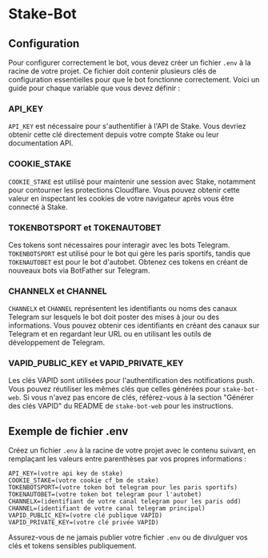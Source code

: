 # Stake-Bot

## Configuration

Pour configurer correctement le bot, vous devez créer un fichier `.env` à la racine de votre projet. Ce fichier doit contenir plusieurs clés de configuration essentielles pour que le bot fonctionne correctement. Voici un guide pour chaque variable que vous devez définir :

### API_KEY

`API_KEY` est nécessaire pour s'authentifier à l'API de Stake. Vous devriez obtenir cette clé directement depuis votre compte Stake ou leur documentation API.

### COOKIE_STAKE

`COOKIE_STAKE` est utilisé pour maintenir une session avec Stake, notamment pour contourner les protections Cloudflare. Vous pouvez obtenir cette valeur en inspectant les cookies de votre navigateur après vous être connecté à Stake.

### TOKENBOTSPORT et TOKENAUTOBET

Ces tokens sont nécessaires pour interagir avec les bots Telegram. `TOKENBOTSPORT` est utilisé pour le bot qui gère les paris sportifs, tandis que `TOKENAUTOBET` est pour le bot d'autobet. Obtenez ces tokens en créant de nouveaux bots via BotFather sur Telegram.

### CHANNELX et CHANNEL

`CHANNELX` et `CHANNEL` représentent les identifiants ou noms des canaux Telegram sur lesquels le bot doit poster des mises à jour ou des informations. Vous pouvez obtenir ces identifiants en créant des canaux sur Telegram et en regardant leur URL ou en utilisant les outils de développement de Telegram.

### VAPID_PUBLIC_KEY et VAPID_PRIVATE_KEY

Les clés VAPID sont utilisées pour l'authentification des notifications push. Vous pouvez réutiliser les mêmes clés que celles générées pour `stake-bot-web`. Si vous n'avez pas encore de clés, référez-vous à la section "Générer des clés VAPID" du README de `stake-bot-web` pour les instructions.

## Exemple de fichier .env

Créez un fichier `.env` à la racine de votre projet avec le contenu suivant, en remplaçant les valeurs entre parenthèses par vos propres informations :

```
API_KEY=(votre api key de stake)
COOKIE_STAKE=(votre cookie cf_bm de stake)
TOKENBOTSPORT=(votre token bot telegram pour les paris sportifs)
TOKENAUTOBET=(votre token bot telegram pour l'autobet)
CHANNELX=(identifiant de votre canal telegram pour les paris odd)
CHANNEL=(identifiant de votre canal telegram principal)
VAPID_PUBLIC_KEY=(votre clé publique VAPID)
VAPID_PRIVATE_KEY=(votre clé privée VAPID)
```

Assurez-vous de ne jamais publier votre fichier `.env` ou de divulguer vos clés et tokens sensibles publiquement.
